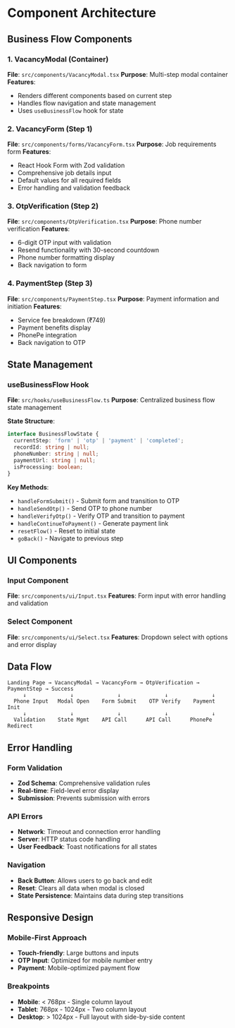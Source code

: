 # Component Architecture

## Business Flow Components

### 1. VacancyModal (Container)
**File**: `src/components/VacancyModal.tsx`
**Purpose**: Multi-step modal container
**Features**:
- Renders different components based on current step
- Handles flow navigation and state management
- Uses `useBusinessFlow` hook for state

### 2. VacancyForm (Step 1)
**File**: `src/components/forms/VacancyForm.tsx`
**Purpose**: Job requirements form
**Features**:
- React Hook Form with Zod validation
- Comprehensive job details input
- Default values for all required fields
- Error handling and validation feedback

### 3. OtpVerification (Step 2)
**File**: `src/components/OtpVerification.tsx`
**Purpose**: Phone number verification
**Features**:
- 6-digit OTP input with validation
- Resend functionality with 30-second countdown
- Phone number formatting display
- Back navigation to form

### 4. PaymentStep (Step 3)
**File**: `src/components/PaymentStep.tsx`
**Purpose**: Payment information and initiation
**Features**:
- Service fee breakdown (₹749)
- Payment benefits display
- PhonePe integration
- Back navigation to OTP

## State Management

### useBusinessFlow Hook
**File**: `src/hooks/useBusinessFlow.ts`
**Purpose**: Centralized business flow state management

**State Structure**:
```typescript
interface BusinessFlowState {
  currentStep: 'form' | 'otp' | 'payment' | 'completed';
  recordId: string | null;
  phoneNumber: string | null;
  paymentUrl: string | null;
  isProcessing: boolean;
}
```

**Key Methods**:
- `handleFormSubmit()` - Submit form and transition to OTP
- `handleSendOtp()` - Send OTP to phone number
- `handleVerifyOtp()` - Verify OTP and transition to payment
- `handleContinueToPayment()` - Generate payment link
- `resetFlow()` - Reset to initial state
- `goBack()` - Navigate to previous step

## UI Components

### Input Component
**File**: `src/components/ui/Input.tsx`
**Features**: Form input with error handling and validation

### Select Component
**File**: `src/components/ui/Select.tsx`
**Features**: Dropdown select with options and error display

## Data Flow

```
Landing Page → VacancyModal → VacancyForm → OtpVerification → PaymentStep → Success
     ↓              ↓              ↓              ↓              ↓
  Phone Input   Modal Open    Form Submit    OTP Verify    Payment Init
     ↓              ↓              ↓              ↓              ↓
  Validation    State Mgmt    API Call      API Call      PhonePe Redirect
```

## Error Handling

### Form Validation
- **Zod Schema**: Comprehensive validation rules
- **Real-time**: Field-level error display
- **Submission**: Prevents submission with errors

### API Errors
- **Network**: Timeout and connection error handling
- **Server**: HTTP status code handling
- **User Feedback**: Toast notifications for all states

### Navigation
- **Back Button**: Allows users to go back and edit
- **Reset**: Clears all data when modal is closed
- **State Persistence**: Maintains data during step transitions

## Responsive Design

### Mobile-First Approach
- **Touch-friendly**: Large buttons and inputs
- **OTP Input**: Optimized for mobile number entry
- **Payment**: Mobile-optimized payment flow

### Breakpoints
- **Mobile**: < 768px - Single column layout
- **Tablet**: 768px - 1024px - Two column layout
- **Desktop**: > 1024px - Full layout with side-by-side content 